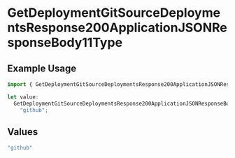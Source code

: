 # GetDeploymentGitSourceDeploymentsResponse200ApplicationJSONResponseBody11Type

## Example Usage

```typescript
import { GetDeploymentGitSourceDeploymentsResponse200ApplicationJSONResponseBody11Type } from "@vercel/sdk/models/operations/getdeployment.js";

let value:
  GetDeploymentGitSourceDeploymentsResponse200ApplicationJSONResponseBody11Type =
    "github";
```

## Values

```typescript
"github"
```